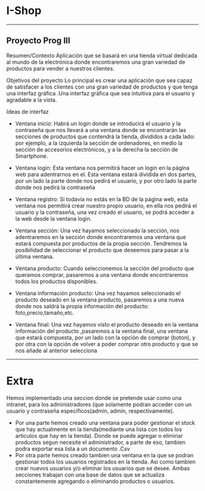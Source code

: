 # I-Shop
---
Proyecto Prog III
---

Resumen/Contexto
Aplicación que se basará en una tienda virtual dedicada al mundo de la electrónica donde encontraremos una gran variedad de productos para vender a nuestros clientes.

Objetivos del proyecto
Lo principal es crear una aplicación que sea capaz de satisfacer a los clientes con una gran variedad de productos y que tenga una interfaz gráfica .Una interfaz gráfica que sea intuitiva para el usuario y agradable a la vista.

Ideas de interfaz
- Ventana inicio: Habrá un login donde se introducirá el usuario y la contraseña que nos llevará a una  ventana donde se encontrarán las secciones de productos que contendrá la
tienda, divididos a cada lado: por ejemplo, a la izquierda la sección de ordenadores, en medio la sección de accesorios electrónicos, y a la derecha la sección de Smartphone.

- Ventana login: Esta ventana nos permitirá hacer un login en la página web para adentrarnos en el. Esta ventana estará dividida en dos partes, por un lado la parte donde nos pedirá el usuario, y por otro lado la parte donde nos pedirá la contraseña  
- Ventana registro: Si todavía no estás en la BD de la página web, esta ventana nos permitirá crear nuestro propio usuario, en ella nos pedirá el usuario y la contraseña, una vez creado el usuario, se podrá acceder a la web desde la ventana login.

- Ventana sección: Una vez hayamos seleccionado la sección, nos adentraremos en la sección donde encontraremos una ventana que estará compuesta por productos de la propia sección. Tendremos la posibilidad de seleccionar el producto que deseemos para pasar a la última ventana.

- Ventana producto: Cuando seleccionemos la sección del producto que queramos comprar, pasaremos a una ventana donde encontraremos todos los productos disponibles.
- Ventana información producto: Una vez hayamos seleccionado el producto deseado en la ventana producto, pasaremos a una nueva donde nos saldrá la propia información del producto: foto,precio,tamaño,etc.

- Ventana final: Una vez hayamos visto el producto deseado en la ventana información del producto ,pasaremos a la ventana final, una ventana que estará compuesta, por un lado con la opción de comprar (boton), y por otra con la opción de volver a poder comprar otro producto y que se nos añade al anterior selecciona 

 ---
 # **Extra**

  Hemos implementado una seccion donde se pretende usar como una intranet, para los administradores (que solamente podran acceder con un usuario y contraseña especificos(admin, admin, respectivamente).
   - Por una parte hemos creado una ventana para poder gestionar el stock que hay actualmente en la tienda(mediante una lista con todos los articulos que hay en la tienda).
        Donde se puede agregar o eliminar productos segun necesite el administrador, a parte de eso, tambien podra exportar esa lista a un documento .Csv
   - Por otra parte hemos creado tambien una ventana en la que se podran gestionar todos los usuarios registrados en la tienda. Asi como tambien crear nuevos usuarios y/o      eliminar los usuarios que se desee.
   Ambas secciones trabajan con una base de datos que se actualiza constantemente agregando o eliminando productos o usuarios.
      
    












